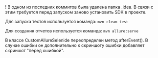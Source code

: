 ! В одном из последних коммитов была удалена папка .idea. В связи с этим требуется перед запуском заново установить SDK в проекте.

Для запуска тестов используется команда: 
`mvn clean test`

Для создания отчетов используется команда: 
`mvn allure:serve`

В классе CustomAllureSelenide переопределен метод afterEvent(). В случае ошибки он дополнительно к скриншоту ошибки добавляет скриншот "перед ошибкой".
